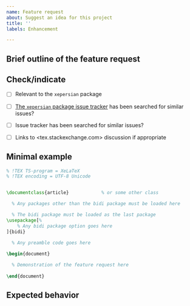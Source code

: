 ```yaml
---
name: Feature request
about: Suggest an idea for this project
title: ''
labels: Enhancement

---
```


<!---
!! Please fill out all sections !!
-->

## Brief outline of the feature request


## Check/indicate
- [ ] Relevant to the `xepersian` package
- [ ] [The `xepersian` package issue tracker](https://github.com/bidi-tex/xepersian/issues) has been searched for similar issues?
- [ ] Issue tracker has been searched for similar issues?
- [ ] Links to <tex.stackexchange.com> discussion if appropriate




## Minimal example 

```tex
% !TEX TS-program = XeLaTeX
% !TEX encoding = UTF-8 Unicode


\documentclass{article}            % or some other class

  % Any packages other than the bidi package must be loaded here

  % The bidi package must be loaded as the last package
\usepackage[%
    % Any bidi package option goes here
]{bidi}

  % Any preamble code goes here
  
\begin{document}

  % Demonstration of the feature request here
  
\end{document}
```

## Expected behavior
